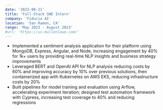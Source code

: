 ```yaml
---
date: '2023-08-21'
title: 'Full-Stack SWE Intern'
company: 'Fiducia AI'
location: 'San Ramon, CA'
range: 'May 2023 - August 2023'
#url: 'https://us.mullenlowe.com/'
---
```


- Implemented a sentiment analysis application for their platform using MongoDB, Express, Angular, and Node, increasing engagement by 40% for 1k+ users by providing real-time NLP insights and business strategy improvements
- Leveraged BERT and OpenAI API for NLP analysis reducing costs by 60% and improving accuracy by 10% over previous solutions, then containerized app with Kubernetes on AWS EKS, reducing infrastructure costs by 20%
- Built pipelines for model training and evaluation using Arflow, accelerating experiment iteration; designed test automation framework with Cypress, increasing test coverage to 40% and reducing regressions
